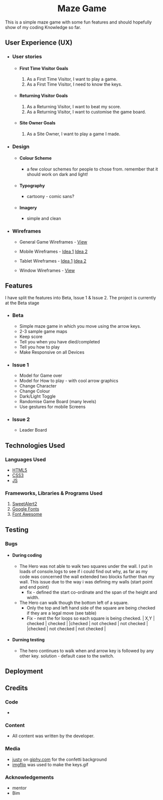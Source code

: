 <h1 align="center">Maze Game</h1>

This is a simple maze game with some fun features and should hopefully show of my coding Knowledge so far.

## User Experience (UX)

-   ### User stories

    -   #### First Time Visitor Goals

        1. As a First Time Visitor, I want to play a game.
        1. As a First Time Visitor, I need to know the keys.
       
    -   #### Returning Visitor Goals

        1. As a Returning Visitor, I want to beat my score.
        1. As a Returning Visitor, I want to customise the game board.

    -   #### Site Owner Goals
        1. As a Site Owner, I want to play a game I made.

-   ### Design
    -   #### Colour Scheme
        -   a few colour schemes for people to chose from.  remember that it should work on dark and light!
    -   #### Typography
        -   cartoony - comic sans?
    -   #### Imagery
        -   simple and clean

*   ### Wireframes

    -    General Game Wireframes - [View](assets/wireframes/general-game-ideas.png)

    -   Mobile Wireframes - [Idea 1](assets/wireframes/phone1.png) [Idea 2](assets/wireframes/phone2.png)

    -   Tablet Wireframes - [Idea 1](assets/wireframes/tablet1.png) [Idea 2](assets/wireframes/tablet2.png)

    -   Window Wireframes - [View](assets/wireframes/small-window.png)

## Features

I have split the features into Beta, Issue 1 & Issue 2.  The project is currently at the Beta stage

*   ### Beta
    -   Simple maze game in which you move using the arrow keys. 
    -   2-3 sample game maps
    -   Keep score
    -   Tell you when you have died/completed
    -   Tell you how to play
    -   Make Responsive on all Devices

*   ### Issue 1
    -   Model for Game over
    -   Model for How to play - with cool arrow graphics
    -   Change Character
    -   Change Colour
    -   Dark/Light Toggle
    -   Randomise Game Board (many levels)
    -   Use gestures for mobile Screens

*   ### Issue 2
    -   Leader Board

## Technologies Used

### Languages Used

-   [HTML5](https://en.wikipedia.org/wiki/HTML5)
-   [CSS3](https://en.wikipedia.org/wiki/Cascading_Style_Sheets)
-   [JS](https://en.wikipedia.org/wiki/JavaScript)

### Frameworks, Libraries & Programs Used

1. [SweetAlert2](https://sweetalert2.github.io/)
2. [Google Fonts](https://fonts.google.com/)
3. [Font Awesome](https://fontawesome.com/)

## Testing

### Bugs
*   #### During coding
    -   The Hero was not able to walk two squares under the wall.  I put in loads of console.logs to see if i could find out why, as far as my code was concerned the wall extended two blocks further than my wall.  This issue due to the way i was defining my walls (start point and end point)
        -   fix - defined the start co-ordinate and the span of the height and width.
    -   The Hero can walk though the bottom left of a square.
        -   Only the top and left hand side of the square are being checked if they are a legal move (see table)
        -   Fix - nest the for loops so each square is being checked.
|   X,Y  | checked     | checked     |
|checked | not checked | not checked |
|checked | not checked | not checked |

*   #### Durning testing
    -   The hero continues to walk when and arrow key is followed by any other key. solution - default case to the switch.

## Deployment

## Credits

### Code

-   

### Content

-   All content was written by the developer.

### Media

-   [justy](https://giphy.com/justy) on [giphy.com](https://giphy.com) for the confetti background
-   [imgflip](https://imgflip.com/gif-maker?from=images) was used to make the keys.gif

### Acknowledgements

-   mentor
-   Bim
